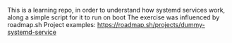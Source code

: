This is a learning repo, in order to understand how systemd services work, along a simple script for it to run on boot
The exercise was influenced by roadmap.sh Project examples: https://roadmap.sh/projects/dummy-systemd-service
